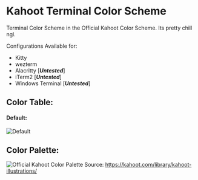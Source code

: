# Kahoot Terminal Color Scheme
Terminal Color Scheme in the Official Kahoot Color Scheme. Its pretty chill ngl.

Configurations Available for:
- Kitty
- wezterm
- Alacritty [***Untested***]
- iTerm2 [***Untested***]
- Windows Terminal [***Untested***]

## Color Table:
#### Default:
![Default](https://user-images.githubusercontent.com/89069925/212477143-2eb5ec56-4726-4956-be89-0a09ebd315bf.png)

## Color Palette:
![Official Kahoot Color Palette](https://kahoot.com/files/2019/03/Kahoot_color-palette.png)
Source: https://kahoot.com/library/kahoot-illustrations/

